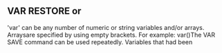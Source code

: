 ## VAR RESTORE or

'var' can be any number of numeric or string variables and/or arrays. Arraysare specified by using empty brackets. For example: var()The VAR SAVE command can be used repeatedly. Variables that had been